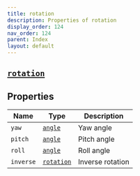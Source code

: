 ```yaml
---
title: rotation
description: Properties of rotation
display_order: 124
nav_order: 124
parent: Index
layout: default
---
```


##  [`rotation`](./rotation.html) 


## Properties

| Name | Type | Description |
|------|------|-------------|
| `yaw` | [`angle`](./angle.html) | Yaw angle |
| `pitch` | [`angle`](./angle.html) | Pitch angle |
| `roll` | [`angle`](./angle.html) | Roll angle |
| `inverse` | [`rotation`](./rotation.html) | Inverse rotation |



